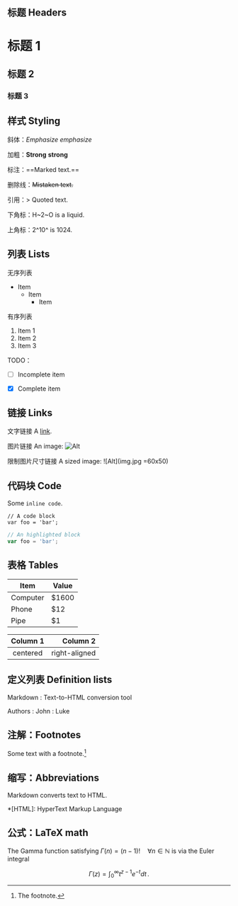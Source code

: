 标题 Headers
---------------------------

# 标题 1

## 标题 2

### 标题 3


样式 Styling
---------------------------

斜体：*Emphasize* _emphasize_

加粗：**Strong** __strong__

标注：==Marked text.==

删除线：~~Mistaken text.~~

引用：> Quoted text.

下角标：H~2~O is a liquid.

上角标：2^10^ is 1024.


列表 Lists
---------------------------

无序列表
- Item
  * Item
    + Item

有序列表
1. Item 1
2. Item 2
3. Item 3

TODO：
- [ ] Incomplete item
- [x] Complete item


链接 Links
---------------------------

文字链接
A [link](http://example.com).

图片链接
An image: ![Alt](img.jpg)

限制图片尺寸链接
A sized image: ![Alt](img.jpg =60x50)


代码块 Code
---------------------------

Some `inline code`.

```
// A code block
var foo = 'bar';
```

```javascript
// An highlighted block
var foo = 'bar';
```


表格 Tables
---------------------------

Item     | Value
-------- | -----
Computer | $1600
Phone    | $12
Pipe     | $1


| Column 1 | Column 2      |
|:--------:| -------------:|
| centered | right-aligned |


定义列表 Definition lists
---------------------------

Markdown
:  Text-to-HTML conversion tool

Authors
:  John
:  Luke



注解：Footnotes
---------------------------

Some text with a footnote.[^1]

[^1]: The footnote.



缩写：Abbreviations
---------------------------

Markdown converts text to HTML.

*[HTML]: HyperText Markup Language



公式：LaTeX math
---------------------------

The Gamma function satisfying $\Gamma(n) = (n-1)!\quad\forall
n\in\mathbb N$ is via the Euler integral

$$
\Gamma(z) = \int_0^\infty t^{z-1}e^{-t}dt\,.
$$
